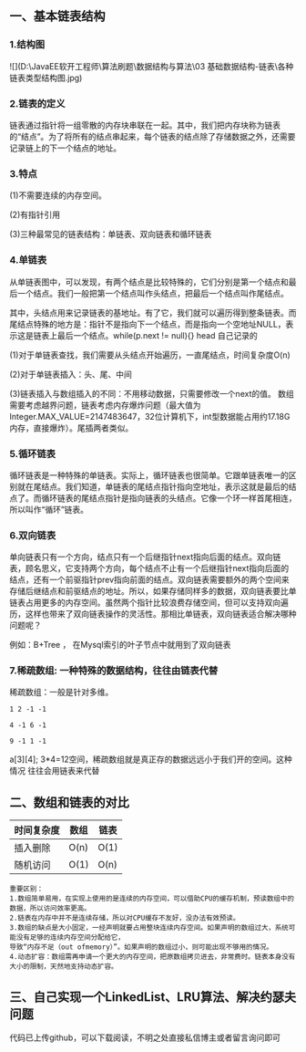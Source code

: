 ## 一、基本链表结构

### 1.结构图

![](D:\JavaEE软开工程师\算法刷题\数据结构与算法\03 基础数据结构-链表\各种链表类型结构图.jpg)

### 2.链表的定义

链表通过指针将一组零散的内存块串联在一起。其中，我们把内存块称为链表的“结点”。为了将所有的结点串起来，每个链表的结点除了存储数据之外，还需要记录链上的下一个结点的地址。

### 3.特点

(1)不需要连续的内存空间。

(2)有指针引用

(3)三种最常见的链表结构：单链表、双向链表和循环链表

### 4.单链表

从单链表图中，可以发现，有两个结点是比较特殊的，它们分别是第一个结点和最后一个结点。我们一般把第一个结点叫作头结点，把最后一个结点叫作尾结点。

其中，头结点用来记录链表的基地址。有了它，我们就可以遍历得到整条链表。而尾结点特殊的地方是：指针不是指向下一个结点，而是指向一个空地址NULL，表示这是链表上最后一个结点。while(p.next != null){} head 自己记录的

(1)对于单链表查找，我们需要从头结点开始遍历，一直尾结点，时间复杂度O(n)

(2)对于单链表插入：头、尾、中间

(3)链表插入与数组插入的不同：不用移动数据，只需要修改一个next的值。 数组需要考虑越界问题，链表考虑内存爆炸问题（最大值为Integer.MAX_VALUE=2147483647，32位计算机下，int型数据能占用约17.18G内存，直接爆炸）。尾插两者类似。

### 5.循环链表

循环链表是一种特殊的单链表。实际上，循环链表也很简单。它跟单链表唯一的区别就在尾结点。我们知道，单链表的尾结点指针指向空地址，表示这就是最后的结点了。而循环链表的尾结点指针是指向链表的头结点。它像一个环一样首尾相连，所以叫作“循环”链表。

### 6.双向链表

单向链表只有一个方向，结点只有一个后继指针next指向后面的结点。双向链表，顾名思义，它支持两个方向，每个结点不止有一个后继指针next指向后面的结点，还有一个前驱指针prev指向前面的结点。双向链表需要额外的两个空间来存储后继结点和前驱结点的地址。所以，如果存储同样多的数据，双向链表要比单链表占用更多的内存空间。虽然两个指针比较浪费存储空间，但可以支持双向遍历，这样也带来了双向链表操作的灵活性。那相比单链表，双向链表适合解决哪种问题呢？

例如：B+Tree ， 在Mysql索引的叶子节点中就用到了双向链表

### 7.稀疏数组: 一种特殊的数据结构，往往由链表代替

稀疏数组：一般是针对多维。

```
1 2 -1 -1

4 -1 6 -1

9 -1 1 -1
```

a\[3][4]; 3*4=12空间，稀疏数组就是真正存的数据远远小于我们开的空间。这种情况 往往会用链表来代替



## 二、数组和链表的对比

| **时间复杂度** | **数组** | **链表** |
| -------------- | -------- | -------- |
| 插入删除       | O(n)     | O(1)     |
| 随机访问       | O(1)     | O(n)     |

```
重要区别：
1.数组简单易用，在实现上使用的是连续的内存空间，可以借助CPU的缓存机制，预读数组中的数据，所以访问效率更高。
2.链表在内存中并不是连续存储，所以对CPU缓存不友好，没办法有效预读。
3.数组的缺点是大小固定，一经声明就要占用整块连续内存空间。如果声明的数组过大，系统可能没有足够的连续内存空间分配给它，
导致“内存不足（out ofmemory）”。如果声明的数组过小，则可能出现不够用的情况。
4.动态扩容：数组需再申请一个更大的内存空间，把原数组拷贝进去，非常费时。链表本身没有大小的限制，天然地支持动态扩容。
```



## 三、自己实现一个LinkedList、LRU算法、解决约瑟夫问题

代码已上传github，可以下载阅读，不明之处直接私信博主或者留言询问即可



